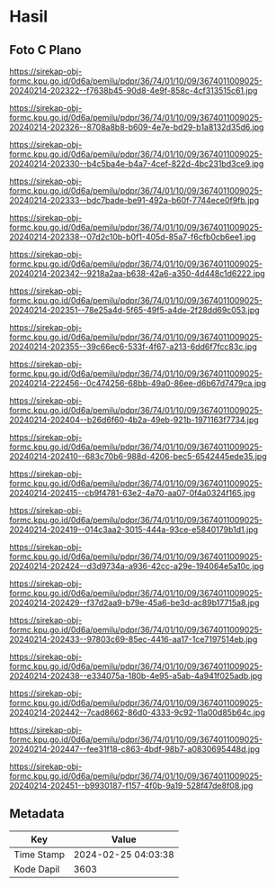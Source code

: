# Hasil

## Foto C Plano

https://sirekap-obj-formc.kpu.go.id/0d6a/pemilu/pdpr/36/74/01/10/09/3674011009025-20240214-202322--f7638b45-90d8-4e9f-858c-4cf313515c61.jpg

https://sirekap-obj-formc.kpu.go.id/0d6a/pemilu/pdpr/36/74/01/10/09/3674011009025-20240214-202326--8708a8b8-b609-4e7e-bd29-b1a8132d35d6.jpg

https://sirekap-obj-formc.kpu.go.id/0d6a/pemilu/pdpr/36/74/01/10/09/3674011009025-20240214-202330--b4c5ba4e-b4a7-4cef-822d-4bc231bd3ce9.jpg

https://sirekap-obj-formc.kpu.go.id/0d6a/pemilu/pdpr/36/74/01/10/09/3674011009025-20240214-202333--bdc7bade-be91-492a-b60f-7744ece0f9fb.jpg

https://sirekap-obj-formc.kpu.go.id/0d6a/pemilu/pdpr/36/74/01/10/09/3674011009025-20240214-202338--07d2c10b-b0f1-405d-85a7-f6cfb0cb6ee1.jpg

https://sirekap-obj-formc.kpu.go.id/0d6a/pemilu/pdpr/36/74/01/10/09/3674011009025-20240214-202342--9218a2aa-b638-42a6-a350-4d448c1d6222.jpg

https://sirekap-obj-formc.kpu.go.id/0d6a/pemilu/pdpr/36/74/01/10/09/3674011009025-20240214-202351--78e25a4d-5f65-49f5-a4de-2f28dd69c053.jpg

https://sirekap-obj-formc.kpu.go.id/0d6a/pemilu/pdpr/36/74/01/10/09/3674011009025-20240214-202355--39c66ec6-533f-4f67-a213-6dd6f7fcc83c.jpg

https://sirekap-obj-formc.kpu.go.id/0d6a/pemilu/pdpr/36/74/01/10/09/3674011009025-20240214-222456--0c474256-68bb-49a0-86ee-d6b67d7479ca.jpg

https://sirekap-obj-formc.kpu.go.id/0d6a/pemilu/pdpr/36/74/01/10/09/3674011009025-20240214-202404--b26d6f60-4b2a-49eb-921b-1971163f7734.jpg

https://sirekap-obj-formc.kpu.go.id/0d6a/pemilu/pdpr/36/74/01/10/09/3674011009025-20240214-202410--683c70b6-988d-4206-bec5-6542445ede35.jpg

https://sirekap-obj-formc.kpu.go.id/0d6a/pemilu/pdpr/36/74/01/10/09/3674011009025-20240214-202415--cb9f4781-63e2-4a70-aa07-0f4a0324f165.jpg

https://sirekap-obj-formc.kpu.go.id/0d6a/pemilu/pdpr/36/74/01/10/09/3674011009025-20240214-202419--014c3aa2-3015-444a-93ce-e5840179b1d1.jpg

https://sirekap-obj-formc.kpu.go.id/0d6a/pemilu/pdpr/36/74/01/10/09/3674011009025-20240214-202424--d3d9734a-a936-42cc-a29e-194064e5a10c.jpg

https://sirekap-obj-formc.kpu.go.id/0d6a/pemilu/pdpr/36/74/01/10/09/3674011009025-20240214-202429--f37d2aa9-b79e-45a6-be3d-ac89b17715a8.jpg

https://sirekap-obj-formc.kpu.go.id/0d6a/pemilu/pdpr/36/74/01/10/09/3674011009025-20240214-202433--97803c69-85ec-4416-aa17-1ce7197514eb.jpg

https://sirekap-obj-formc.kpu.go.id/0d6a/pemilu/pdpr/36/74/01/10/09/3674011009025-20240214-202438--e334075a-180b-4e95-a5ab-4a941f025adb.jpg

https://sirekap-obj-formc.kpu.go.id/0d6a/pemilu/pdpr/36/74/01/10/09/3674011009025-20240214-202442--7cad8662-86d0-4333-9c92-11a00d85b64c.jpg

https://sirekap-obj-formc.kpu.go.id/0d6a/pemilu/pdpr/36/74/01/10/09/3674011009025-20240214-202447--fee31f18-c863-4bdf-98b7-a0830695448d.jpg

https://sirekap-obj-formc.kpu.go.id/0d6a/pemilu/pdpr/36/74/01/10/09/3674011009025-20240214-202451--b9930187-f157-4f0b-9a19-528f47de8f08.jpg


## Metadata

| Key        | Value               |
| ---------- | ------------------- |
| Time Stamp | 2024-02-25 04:03:38 |
| Kode Dapil | 3603                |




